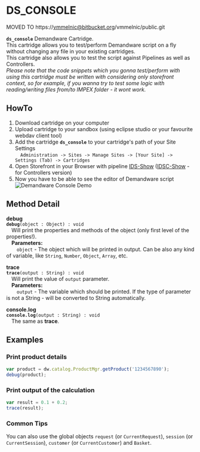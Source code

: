 # DS_CONSOLE
MOVED TO https://vmmelnic@bitbucket.org/vmmelnic/public.git

**`ds_console`** Demandware Cartridge.<br/>
This cartridge allows you to test/perform Demandware script on a fly without changing any file in your existing cartridges.<br/>
This cartridge also allows you to test the script against Pipelines as well as Controllers.<br/>
*Please note that the code snippets which you gonna test/perform with using this cartridge must be written with considering only storefront context, so for example, if you wanna try to test some logic with reading/writing files from/to IMPEX folder - it wont work.*

## HowTo
1. Download cartridge on your computer
2. Upload cartridge to your sandbox (using eclipse studio or your favourite webdav client tool)
3. Add the cartridge **`ds_console`** to your cartridge's path of your Site Settings<br/>
&emsp;`Administration -> Sites -> Manage Sites -> [Your Site] -> Settings (Tab) -> Cartridges`
4. Open Storefront in your Browser with pipeline [IDS-Show](https://host-name/on/demandware.store/Sites-Site-ID-Site/default/IDS-Show) ([IDSC-Show](https://host-name/on/demandware.store/Sites-Site-ID-Site/default/IDSC-Show) - for Controllers version)
5. Now you have to be able to see the editor of Demandware script<br/>
![Demandware Console Demo](https://github.com/vmmelnic/sfcc/raw/master/cartridges/ds_console/dsconsole_demo.png "Demandware Console Demo")

## Method Detail
**debug**<br/>
**`debug`**`(object : Object) : void`<br/>
&emsp;Will print the properties and methods of the object (only first level of the properties!).<br/>
&emsp;**Parameters:**<br/>
&emsp;&emsp;`object` - The object which will be printed in output. Can be also any kind of variable, like `String`, `Number`, `Object`, `Array`, etc.

**trace**<br/>
**`trace`**`(output : String) : void`<br/>
&emsp;Will print the value of `output` parameter.<br/>
&emsp;**Parameters:**<br/>
&emsp;&emsp;`output` - The variable which should be printed. If the type of parameter is not a String - will be converted to String automatically.

**console.log**<br/>
**`console.log`**`(output : String) : void`<br/>
&emsp;The same as **trace**.

## Examples
### Print product details
```javascript
var product = dw.catalog.ProductMgr.getProduct('1234567890');
debug(product);
```

### Print output of the calculation
```javascript
var result = 0.1 + 0.2;
trace(result);
```

### Common Tips
You can also use the global objects `request` (or `CurrentRequest`), `session` (or `CurrentSession`), `customer` (or `CurrentCustomer`) and `Basket`.
